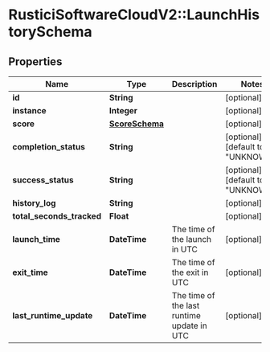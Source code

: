 # RusticiSoftwareCloudV2::LaunchHistorySchema

## Properties
Name | Type | Description | Notes
------------ | ------------- | ------------- | -------------
**id** | **String** |  | [optional] 
**instance** | **Integer** |  | [optional] 
**score** | [**ScoreSchema**](ScoreSchema.md) |  | [optional] 
**completion_status** | **String** |  | [optional] [default to &quot;UNKNOWN&quot;]
**success_status** | **String** |  | [optional] [default to &quot;UNKNOWN&quot;]
**history_log** | **String** |  | [optional] 
**total_seconds_tracked** | **Float** |  | [optional] 
**launch_time** | **DateTime** | The time of the launch in UTC | [optional] 
**exit_time** | **DateTime** | The time of the exit in UTC | [optional] 
**last_runtime_update** | **DateTime** | The time of the last runtime update in UTC | [optional] 


